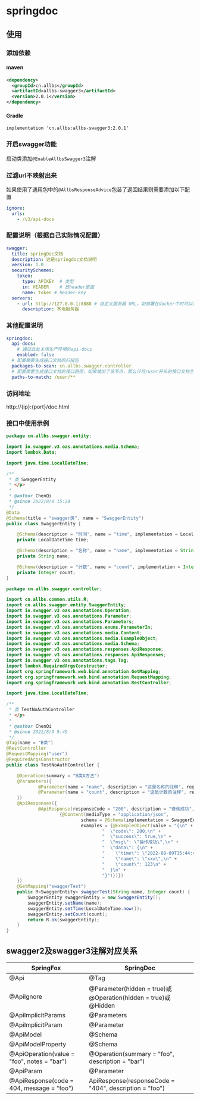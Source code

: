 # springdoc

## 使用
### 添加依赖
#### maven

```xml
<dependency>
  <groupId>cn.allbs</groupId>
  <artifactId>allbs-swagger3</artifactId>
  <version>2.0.1</version>
</dependency>
```
#### Gradle

```
implementation 'cn.allbs:allbs-swagger3:2.0.1'
```


### 开启swagger功能

启动类添加`@EnableAllbsSwagger3`注解

### 过滤uri不映射出来
如果使用了通用包中的`@AllbsResponseAdvice`包装了返回结果则需要添加以下配置

```yaml
ignore:
  urls:
    - /v3/api-docs
```

### 配置说明（根据自己实际情况配置）

```yaml
swagger:
  title: springDoc文档
  description: 这是springdoc文档说明
  version: 1.0
  securitySchemes:
    token:
      type: APIKEY  # 类型
      in: HEADER    # 放header里面
      name: token # header-key
  servers:
    - url: http://127.0.0.1:8888 # 自定义服务器 URL，如部署在docker中时可以配置
      description: 本地服务器
```

### 其他配置说明

```yml
springdoc:
  api-docs:
    # 通过此处关闭生产环境的api-docs
    enabled: false
  # 配置需要生成接口文档的扫描包
  packages-to-scan: cn.allbs.swagger.controller
  # 配置需要生成接口文档的接口路径，如果增加了该节点，那么只将/user开头的接口文档生成出来
  paths-to-match: /user/**
```



### 访问地址

http://{ip}:{port}/doc.html

### 接口中使用示例

```java
package cn.allbs.swagger.entity;

import io.swagger.v3.oas.annotations.media.Schema;
import lombok.Data;

import java.time.LocalDateTime;

/**
 * 类 SwaggerEntity
 * </p>
 *
 * @author ChenQi
 * @since 2022/8/8 15:24
 */
@Data
@Schema(title = "swagger类", name = "SwaggerEntity")
public class SwaggerEntity {

    @Schema(description = "时间", name = "time", implementation = LocalDateTime.class, example = "2022-08-09'T'12:00:00")
    private LocalDateTime time;

    @Schema(description = "名称", name = "name", implementation = String.class, example = "张三")
    private String name;

    @Schema(description = "计数", name = "count", implementation = Integer.class, example = "12")
    private Integer count;
}
```

```java
package cn.allbs.swagger.controller;

import cn.allbs.common.utils.R;
import cn.allbs.swagger.entity.SwaggerEntity;
import io.swagger.v3.oas.annotations.Operation;
import io.swagger.v3.oas.annotations.Parameter;
import io.swagger.v3.oas.annotations.Parameters;
import io.swagger.v3.oas.annotations.enums.ParameterIn;
import io.swagger.v3.oas.annotations.media.Content;
import io.swagger.v3.oas.annotations.media.ExampleObject;
import io.swagger.v3.oas.annotations.media.Schema;
import io.swagger.v3.oas.annotations.responses.ApiResponse;
import io.swagger.v3.oas.annotations.responses.ApiResponses;
import io.swagger.v3.oas.annotations.tags.Tag;
import lombok.RequiredArgsConstructor;
import org.springframework.web.bind.annotation.GetMapping;
import org.springframework.web.bind.annotation.RequestMapping;
import org.springframework.web.bind.annotation.RestController;

import java.time.LocalDateTime;

/**
 * 类 TestNoAuthController
 * </p>
 *
 * @author ChenQi
 * @since 2022/8/9 9:49
 */
@Tag(name = "B类")
@RestController
@RequestMapping("user")
@RequiredArgsConstructor
public class TestNoAuthController {

    @Operation(summary = "B类A方法")
    @Parameters({
            @Parameter(name = "name", description = "这是名称的注释", required = true, schema = @Schema(implementation = String.class), in = ParameterIn.QUERY),
            @Parameter(name = "count", description = "这是计数的注释", required = false, schema = @Schema(implementation = Integer.class), in = ParameterIn.QUERY),
    })
    @ApiResponses({
            @ApiResponse(responseCode = "200", description = "查询成功", content =
                    {@Content(mediaType = "application/json",
                            schema = @Schema(implementation = SwaggerEntity.class),
                            examples = {@ExampleObject(value = "{\n" +
                                    "  \"code\": 200,\n" +
                                    "  \"success\": true,\n" +
                                    "  \"msg\": \"操作成功\",\n" +
                                    "  \"data\": {\n" +
                                    "    \"time\": \"2022-08-09T15:44:40.991\",\n" +
                                    "    \"name\": \"xxx\",\n" +
                                    "    \"count\": 123\n" +
                                    "  }\n" +
                                    "}")})})
    })
    @GetMapping("swaggerTest")
    public R<SwaggerEntity> swaggerTest(String name, Integer count) {
        SwaggerEntity swaggerEntity = new SwaggerEntity();
        swaggerEntity.setName(name);
        swaggerEntity.setTime(LocalDateTime.now());
        swaggerEntity.setCount(count);
        return R.ok(swaggerEntity);
    }
}
```

## swagger2及swagger3注解对应关系


| SpringFox | SpringDoc                                                    |
| -- |--------------------------------------------------------------|
| @Api | @Tag                                                         |
| @ApiIgnore | @Parameter(hidden = true)或@Operation(hidden = true)或@Hidden |
| @ApiImplicitParams | @Parameters                                                  |
| @ApiImplicitParam | @Parameter                                                   |
| @ApiModel | @Schema                                                      |
| @ApiModelProperty | @Schema                                                      |
| @ApiOperation(value = "foo", notes = "bar") | @Operation(summary = "foo", description = "bar")             |
| @ApiParam | @Parameter                                                   |
| @ApiResponse(code = 404, message = "foo") | ApiResponse(responseCode = "404", description = "foo")       |
